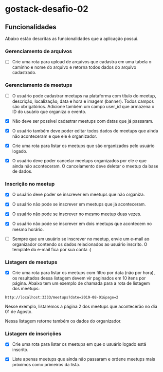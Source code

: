 # gostack-desafio-02

## Funcionalidades

Abaixo estão descritas as funcionalidades que a aplicação possui.

### Gerenciamento de arquivos

- [ ] Crie uma rota para upload de arquivos que cadastra em uma tabela o caminho e nome do arquivo e retorna todos dados do arquivo cadastrado.

### Gerenciamento de meetups

- [ ] O usuário pode cadastrar meetups na plataforma com título do meetup, descrição, localização, data e hora e imagem (banner). Todos campos são obrigatórios. Adicione também um campo user_id que armazena o ID do usuário que organiza o evento.

- [x] Não deve ser possível cadastrar meetups com datas que já passaram.

- [x] O usuário também deve poder editar todos dados de meetups que ainda não aconteceram e que ele é organizador.

- [x] Crie uma rota para listar os meetups que são organizados pelo usuário logado.

- [x] O usuário deve poder cancelar meetups organizados por ele e que ainda não aconteceram. O cancelamento deve deletar o meetup da base de dados.

### Inscrição no meetup

- [x] O usuário deve poder se inscrever em meetups que não organiza.

- [x] O usuário não pode se inscrever em meetups que já aconteceram.

- [x] O usuário não pode se inscrever no mesmo meetup duas vezes.

- [x] O usuário não pode se inscrever em dois meetups que acontecem no mesmo horário.

- [ ] Sempre que um usuário se inscrever no meetup, envie um e-mail ao organizador contendo os dados relacionados ao usuário inscrito. O template do e-mail fica por sua conta :)

### Listagem de meetups

- [x] Crie uma rota para listar os meetups com filtro por data (não por hora), os resultados dessa listagem devem vir paginados em 10 itens por página. Abaixo tem um exemplo de chamada para a rota de listagem dos meetups:

```
http://localhost:3333/meetups?date=2019-08-01&page=2
```

Nesse exemplo, listaremos a página 2 dos meetups que acontecerão no dia 01 de Agosto.

Nessa listagem retorne também os dados do organizador.

### Listagem de inscrições

- [x] Crie uma rota para listar os meetups em que o usuário logado está inscrito.

- [x] Liste apenas meetups que ainda não passaram e ordene meetups mais próximos como primeiros da lista.
